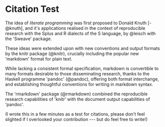 # Citation Test

The idea of *literate programming* was first proposed to Donald Knuth [-@knuth], and it's applications realised in the context of reproducible research with the Splus and R dialects of the S language, by @leisch with the 'Sweave' package.

These ideas were extended upon with new conventions and output formats by the knitr package (@knitr), crucially including the popular new 'markdown' format for plain text.

While lacking a consistent formal specification, markdown is convertible to many formats desirable to those disseminating research, thanks to the Haskell programme 'pandoc' (@pandoc), offering both format interchange, and establishing thoughtful conventions for writing in markdown syntax.

The 'rmarkdown' package (@rmarkdown) combined the reproducible research capabilities of 'knitr' with the document output capabilities of 'pandoc'.

(I wrote this in a few minutes as a test for citations, please don't feel slighted if I overlooked your contribution --- but do feel free to write!)
